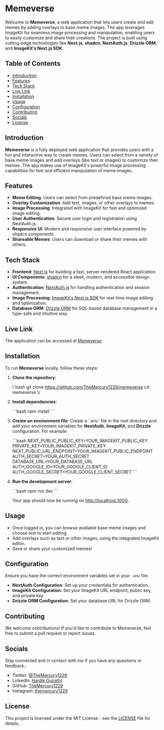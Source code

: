 # Memeverse

Welcome to **Memeverse**, a web application that lets users create and edit memes by adding overlays to base meme images. The app leverages ImageKit for seamless image processing and manipulation, enabling users to easily customize and share their creations. The project is built using cutting-edge technologies like **Next.js**, **shadcn**, **NextAuth.js**, **Drizzle ORM**, and **ImageKit's Next.js SDK**.

## Table of Contents

- [Introduction](#introduction)
- [Features](#features)
- [Tech Stack](#tech-stack)
- [Live Link](#live-link)
- [Installation](#installation)
- [Usage](#usage)
- [Configuration](#configuration)
- [Contributing](#contributing)
- [Socials](#socials)
- [License](#license)

## Introduction

**Memeverse** is a fully deployed web application that provides users with a fun and interactive way to create memes. Users can select from a variety of base meme images and add overlays (like text or images) to customize their memes. The app makes use of ImageKit's powerful image processing capabilities for fast and efficient manipulation of meme images.

## Features

- **Meme Editing**: Users can select from predefined base meme images.
- **Overlay Customization**: Add text, images, or other overlays to memes.
- **Image Processing**: Integrated with ImageKit for fast and optimized image editing.
- **User Authentication**: Secure user login and registration using NextAuth.js.
- **Responsive UI**: Modern and responsive user interface powered by shadcn components.
- **Shareable Memes**: Users can download or share their memes with others.

## Tech Stack

- **Frontend**: [Next.js](https://nextjs.org) for building a fast, server-rendered React application.
- **UI Components**: [shadcn](https://shadcn.dev) for a sleek, modern, and accessible design system.
- **Authentication**: [NextAuth.js](https://next-auth.js.org) for handling authentication and session management.
- **Image Processing**: [ImageKit's Next.js SDK](https://docs.imagekit.io/javascript/nextjs) for real-time image editing and optimization.
- **Database ORM**: [Drizzle ORM](https://orm.drizzle.team) for SQL-based database management in a type-safe and intuitive way.

## Live Link

The application can be accessed at [Memeverse](https://memeverse-two.vercel.app)

## Installation

To run **Memeverse** locally, follow these steps:

1. **Clone the repository**:

    \\\`bash
   git clone https://github.com/TheMercury1229/memeverse
   cd memeverse
   \\\

3. **Install dependencies**:

    \`\`\`bash
   npm install
   \`\`\`

4. **Create an environment file**:
   Create a \`.env\` file in the root directory and add your environment variables for **NextAuth**, **ImageKit**, and **Drizzle** configuration. For example:

    \`\`\`bash
   NEXT_PUBLIC_PUBLIC_KEY=YOUR_IMAGEKIT_PUBLIC_KEY
   PRIVATE_KEY=YOUR_IMAGEKIT_PRIVATE_KEY
   NEXT_PUBLIC_URL_ENDPOINT=YOUR_IMAGEKIT_PUBLIC_ENDPOINT
   AUTH_SECRET=YOUR_AUTH_SECRET
   DATABASE_URL=YOUR_DATABASE_URL
   AUTH_GOOGLE_ID=YOUR_GOOGLE_CLIENT_ID
   AUTH_GOOGLE_SECRET=YOUR_GOOGLE_CLIENT_SECRET
   \`\`\`

6. **Run the development server**:

    \`\`\`bash
   npm run dev
   \`\`\`

   Your app should now be running on [http://localhost:3000](http://localhost:3000).

## Usage

- Once logged in, you can browse available base meme images and choose one to start editing.
- Add overlays such as text or other images, using the integrated ImageKit editor.
- Save or share your customized memes!

## Configuration

Ensure you have the correct environment variables set in your `.env` file:

- **NextAuth Configuration**: Set up your credentials for authentication.
- **ImageKit Configuration**: Set your ImageKit URL endpoint, public key, and private key.
- **Drizzle ORM Configuration**: Set your database URL for Drizzle ORM.

## Contributing

We welcome contributions! If you'd like to contribute to Memeverse, feel free to submit a pull request or report issues.

## Socials

Stay connected and in contact with me if you have any questions or feedback.:

- Twitter: [@TheMercury1229](https://x.com/TheMercury1229)
- LinkedIn: [Hardik Gujrathi](https://www.linkedin.com/in/hardik-gujrathi-b7ba49294)
- GitHub: [TheMercury1229](https://github.com/TheMercury1229)
- Instagram: [themercury1229](https://www.instagram.com/themercury1229/)

## License

This project is licensed under the MIT License - see the [LICENSE](LICENSE) file for details.
